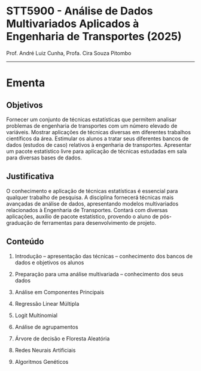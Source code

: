 # STT5900 - Análise de Dados Multivariados Aplicados à Engenharia de Transportes (2025)
Prof. André Luiz Cunha, Profa. Cira Souza Pitombo

------------------------------------------------------------------------

# Ementa

## Objetivos

Fornecer um conjunto de técnicas estatísticas que permitem analisar
problemas de engenharia de transportes com um número elevado de
variáveis. Mostrar aplicações de técnicas diversas em diferentes
trabalhos científicos da área. Estimular os alunos a tratar seus
diferentes bancos de dados (estudos de caso) relativos à engenharia de
transportes. Apresentar um pacote estatístico livre para aplicação de
técnicas estudadas em sala para diversas bases de dados.

## Justificativa

O conhecimento e aplicação de técnicas estatísticas é essencial para
qualquer trabalho de pesquisa. A disciplina fornecerá técnicas mais
avançadas de análise de dados, apresentando modelos multivariados
relacionados à Engenharia de Transportes. Contará com diversas
aplicações, auxílio de pacote estatístico, provendo o aluno de
pós-graduação de ferramentas para desenvolvimento de projeto.

## Conteúdo

1.  Introdução – apresentação das técnicas – conhecimento dos bancos de
    dados e objetivos os alunos

2.  Preparação para uma análise multivariada – conhecimento dos seus
    dados

3.  Análise em Componentes Principais

4.  Regressão Linear Múltipla

5.  Logit Multinomial

6.  Análise de agrupamentos

7.  Árvore de decisão e Floresta Aleatória

8.  Redes Neurais Artificiais

9.  Algoritmos Genéticos
